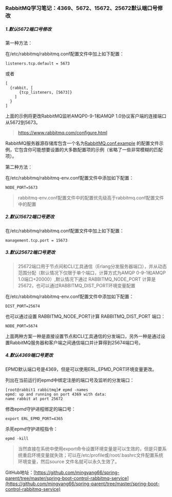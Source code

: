 ### RabbitMQ学习笔记：4369、5672、15672、25672默认端口号修改

##### 1.默认5672端口号修改

第一种方法：

在/etc/rabbitmq/rabbitmq.conf配置文件中加上如下配置：

```
listeners.tcp.default = 5673
```

或者

```
[
  {rabbit, [
      {tcp_listeners, [5673]}
    ]
  }
]
```

上面的示例将更改RabbitMQ监听AMQP0-9-1和AMQP 1.0协议客户端的连接端口从5672到5673。

> https://www.rabbitmq.com/configure.html

RabbitMQ服务器源存储库包含一个名为[RabbitMQ.conf.example]( https://github.com/rabbitmq/rabbitmq-server/blob/v3.7.x/docs/rabbitmq.conf.example )
的配置文件示例，它包含你可能想要设置的大多数配置项的示例（省略了一些非常模糊的匹配项）。

第二种方法：

在/etc/rabbitmq/rabbitmq-env.conf配置文件中添加如下配置：

```
NODE_PORT=5673
```

> rabbitmq-env.conf配置文件中的配置优先级高于rabbitmq.conf配置文件中的配置

##### 2.默认15672端口号更改

在/etc/rabbitmq/rabbitmq.conf配置文件中加上如下配置：

```
management.tcp.port = 15673
```

##### 3.默认25672端口号更改

> 25672端口用于节点间和CLI工具通信（Erlang分发服务器端口），并从动态范围分配（默认情况下仅限于单个端口，计算方式为AMQP
> 0-9-1和AMQP 1.0端口+20000）,默认情况下通过 RABBITMQ_NODE_PORT 计算是25672，也可以通过RABBITMQ_DIST_PORT环境变量配置

在/etc/rabbitmq/rabbitmq-env.conf配置文件中添加如下配置：

```
DIST_PORT=25674
```

也可以通过设置 RABBITMQ_NODE_PORT计算 RABBITMQ_DIST_PORT 端口：

```
NODE_PORT=5674
```

上面两种方案一种是直接设置节点和CLI工具通信的分发端口，另外一种是通过设置RabbitMQ服务器和客户端之间通信端口并计算得到25674端口号。

##### 4.默认4369端口号更改

EPMD默认端口号是4369，但是可以使用ERL_EPMD_PORT环境变量更改。

列出在当前运行的epmd中绑定注册的端口号及监听的分发端口：

```
[root@rabbit1 rabbitmq]# epmd -names
epmd: up and running on port 4369 with data:
name rabbit at port 25672
```

修改epmd守护进程绑定的端口号：

```
export ERL_EPMD_PORT=4365
```

杀死epmd守护进程指令：

```
epmd -kill
```

> 当然直接在系统中使用export命令设置环境变量是可以生效的，但是只要系统重启环境变量就失效；可以在/etc/profile或/root/.bashrc文件配置系统环境变量，然后source
> 文件名就可以永久生效了。

GitHub地址：[https://github.com/mingyang66/spring-parent/tree/master/spring-boot-control-rabbitmq-service](https://github.com/mingyang66/spring-parent/tree/master/spring-boot-control-rabbitmq-service)
